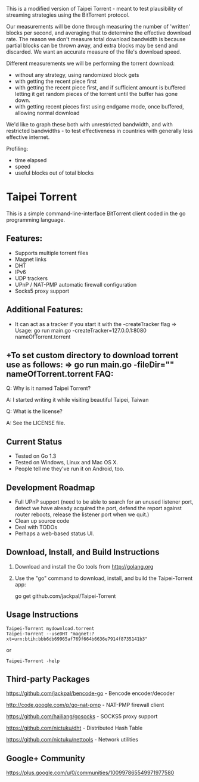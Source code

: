 This is a modified version of Taipei Torrent - meant to test plausibility of streaming strategies using the BitTorrent protocol. 

Our measurements will be done through measuring the number of 'written' blocks per second, and averaging that to determine the effective download rate. The reason we don't measure total download bandwidth is because partial blocks can be thrown away, and extra blocks may be send and discarded. We want an accurate measure of the file's download speed.

Different measurements we will be performing the torrent download:
- without any strategy, using randomized block gets
- with getting the recent piece first
- with getting the recent piece first, and if sufficient amount is buffered letting it get random pieces of the torrent until the buffer has gone down.
- with getting recent pieces first using endgame mode, once buffered, allowing normal download

We'd like to graph these both with unrestricted bandwidth, and with restricted bandwidths - to test effectiveness in countries with generally less effective internet.

Profiling:
- time elapsed
- speed
- useful blocks out of total blocks

Taipei Torrent
==============

This is a simple command-line-interface BitTorrent client coded in the go
programming language.

Features:
---------

+ Supports multiple torrent files
+ Magnet links
+ DHT
+ IPv6
+ UDP trackers
+ UPnP / NAT-PMP automatic firewall configuration
+ Socks5 proxy support

Additional Features:
--------------------

+ It can act as a tracker if you start it with the -createTracker flag
=> Usage: go run main.go -createTracker=127.0.0.1:8080 nameOfTorrent.torrent

+To set custom directory to download torrent use as follows:
=> go run main.go -fileDir="<your folder here>" nameOfTorrent.torrent
FAQ:
----

Q: Why is it named Taipei Torrent?

A: I started writing it while visiting beautiful Taipei, Taiwan

Q: What is the license?

A: See the LICENSE file.

Current Status
--------------

+ Tested on Go 1.3
+ Tested on Windows, Linux and Mac OS X.
+ People tell me they've run it on Android, too.

Development Roadmap
-------------------

+ Full UPnP support (need to be able to search for an unused listener port,
  detect we have already acquired the port, defend the report against router
  reboots, release the listener port when we quit.)
+ Clean up source code
+ Deal with TODOs
+ Perhaps a web-based status UI.

Download, Install, and Build Instructions
-----------------------------------------

1. Download and install the Go tools from http://golang.org

2. Use the "go" command to download, install, and build the Taipei-Torrent
app:

    go get github.com/jackpal/Taipei-Torrent

Usage Instructions
------------------

    Taipei-Torrent mydownload.torrent
    Taipei-Torrent --useDHT "magnet:?xt=urn:btih:bbb6db69965af769f664b6636e7914f8735141b3"

or

    Taipei-Torrent -help

Third-party Packages
--------------------

https://github.com/jackpal/bencode-go - Bencode encoder/decoder

http://code.google.com/p/go-nat-pmp - NAT-PMP firewall client

https://github.com/hailiang/gosocks - SOCKS5 proxy support

https://github.com/nictuku/dht      - Distributed Hash Table

https://github.com/nictuku/nettools - Network utilities

Google+ Community
-----------------

https://plus.google.com/u/0/communities/100997865549971977580

